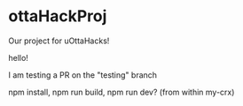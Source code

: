 # ottaHackProj
Our project for uOttaHacks!

hello!

I am testing a PR on the "testing" branch

npm install, npm run build, npm run dev? (from within my-crx)

